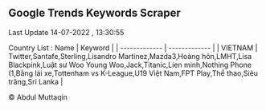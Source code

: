 

## Google Trends Keywords Scraper 
 
Last Update 14-07-2022 , 13:30:55

Country List :
 Name  | Keyword |
| ------------- | ------------- |
| VIETNAM | Twitter,Santafe,Sterling,Lisandro Martinez,Mazda3,Hoàng hôn,LMHT,Lisa Blackpink,Luật sư Woo Young Woo,Jack,Titanic,Lien minh,Nothing Phone (1,Bằng lái xe,Tottenham vs K-League,U19 Việt Nam,FPT Play,Thể thao,Siêu trăng,Sri Lanka |



© Abdul Muttaqin 
